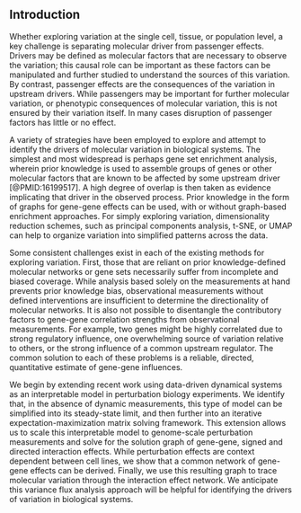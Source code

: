 ## Introduction

Whether exploring variation at the single cell, tissue, or population level, a key challenge is separating molecular driver from passenger effects. Drivers may be defined as molecular factors that are necessary to observe the variation; this causal role can be important as these factors can be manipulated and further studied to understand the sources of this variation. By contrast, passenger effects are the consequences of the variation in upstream drivers. While passengers may be important for further molecular variation, or phenotypic consequences of molecular variation, this is not ensured by their variation itself. In many cases disruption of passenger factors has little or no effect.

A variety of strategies have been employed to explore and attempt to identify the drivers of molecular variation in biological systems. The simplest and most widespread is perhaps gene set enrichment analysis, wherein prior knowledge is used to assemble groups of genes or other molecular factors that are known to be affected by some upstream driver [@PMID:16199517]. A high degree of overlap is then taken as evidence implicating that driver in the observed process. Prior knowledge in the form of graphs for gene-gene effects can be used, with or without graph-based enrichment approaches. For simply exploring variation, dimensionality reduction schemes, such as principal components analysis, t-SNE, or UMAP can help to organize variation into simplified patterns across the data.

Some consistent challenges exist in each of the existing methods for exploring variation. First, those that are reliant on prior knowledge-defined molecular networks or gene sets necessarily suffer from incomplete and biased coverage. While analysis based solely on the measurements at hand prevents prior knowledge bias, observational measurements without defined interventions are insufficient to determine the directionality of molecular networks. It is also not possible to disentangle the contributory factors to gene-gene correlation strengths from observational measurements. For example, two genes might be highly correlated due to strong regulatory influence, one overwhelming source of variation relative to others, or the strong influence of a common upstream regulator. The common solution to each of these problems is a reliable, directed, quantitative estimate of gene-gene influences.

We begin by extending recent work using data-driven dynamical systems as an interpretable model in perturbation biology experiments. We identify that, in the absence of dynamic measurements, this type of model can be simplified into its steady-state limit, and then further into an iterative expectation-maximization matrix solving framework. This extension allows us to scale this interpretable model to genome-scale perturbation measurements and solve for the solution graph of gene-gene, signed and directed interaction effects. While perturbation effects are context dependent between cell lines, we show that a common network of gene-gene effects can be derived. Finally, we use this resulting graph to trace molecular variation through the interaction effect network. We anticipate this variance flux analysis approach will be helpful for identifying the drivers of variation in biological systems. 

